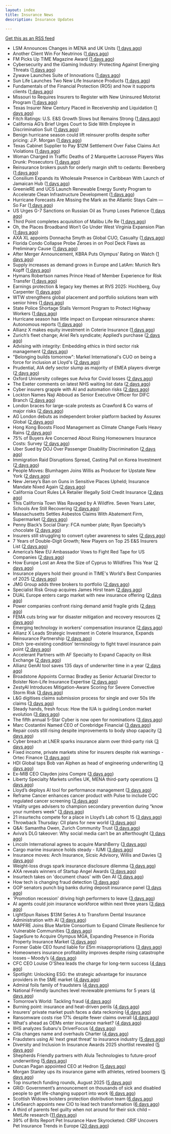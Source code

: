 ```yaml
---
layout: index
title: Insurance News
description: Insurance Updates

---
```


[Get this as an RSS feed](/insurance.rss)

<!-- news_marker starts -->
- LSM Announces Changes in MENA and UK Units ([1 days ago](https://insurance-edge.net/2025/09/13/lsm-announces-changes-in-mena-and-uk-units/))
- Another Client Win For Neutrinos ([1 days ago](https://insurance-edge.net/2025/09/12/another-client-win-for-neutrinos/))
- FM Picks Up TIME Magazine Award ([1 days ago](https://insurance-edge.net/2025/09/12/fm-picks-up-time-magazine-award/))
- Cybersecurity and the iGaming Industry: Protecting Against Emerging Threats ([1 days ago](https://insurance-edge.net/2025/09/12/cybersecurity-and-the-igaming-industry-protecting-against-emerging-threats/))
- Zywave Launches Suite of Innovations ([1 days ago](https://insurance-edge.net/2025/09/12/zywave-launches-suite-of-innovations/))
- Sun Life Launches Two New Life Insurance Products ([1 days ago](https://insurance-edge.net/2025/09/12/sun-life-launches-two-new-life-insurance-products/))
- Fundamentals of the Financial Protection (RO5) and how it supports clients ([1 days ago](https://www.insurancebusinessmag.com/uk/guides/fundamentals-of-the-financial-protection-ro5-and-how-it-supports-clients-549550.aspx))
- Missouri to Requires Insurers to Register with New Uninsured Motorist Program ([1 days ago](https://www.insurancejournal.com/news/midwest/2025/09/12/839036.htm))
- Texas Insurer New Century Placed in Receivership and Liquidation ([1 days ago](https://www.insurancejournal.com/news/southcentral/2025/09/12/839025.htm))
- Fitch Ratings: U.S. E&S Growth Slows but Remains Strong ([1 days ago](https://www.insurancejournal.com/news/national/2025/09/12/839020.htm))
- California AG’s Brief Urges Court to Side With Employee in Discrimination Suit ([1 days ago](https://www.insurancejournal.com/news/west/2025/09/12/839029.htm))
- Benign hurricane season could lift reinsurer profits despite softer pricing: J.P. Morgan ([1 days ago](https://www.reinsurancene.ws/benign-hurricane-season-could-lift-reinsurer-profits-despite-softer-pricing-j-p-morgan/))
- Texas Cabinet Supplier to Pay $12M Settlement Over False Claims Act Violations ([1 days ago](https://www.insurancejournal.com/news/southcentral/2025/09/12/839021.htm))
- Woman Charged in Traffic Deaths of 2 Marquette Lacrosse Players Was Drunk: Prosecutors ([1 days ago](https://www.insurancejournal.com/news/midwest/2025/09/12/839016.htm))
- Reinsurance brokers push for orderly margin shift to cedants: Berenberg ([1 days ago](https://www.reinsurancene.ws/reinsurance-brokers-push-for-orderly-margin-shift-to-cedants-berenberg/))
- Consilium Expands its Wholesale Presence in Caribbean With Launch of Jamaican Hub ([1 days ago](https://www.insurancejournal.com/news/international/2025/09/12/839003.htm))
- GreenieRE and UCS Launch Renewable Energy Surety Program to Accelerate Clean Infrastructure Development ([1 days ago](https://www.insurtechinsights.com/greeniere-and-ucs-launch-renewable-energy-surety-program-to-accelerate-clean-infrastructure-development/))
- Hurricane Forecasts Are Missing the Mark as the Atlantic Stays Calm — So Far ([1 days ago](https://www.insurancejournal.com/news/national/2025/09/12/838942.htm))
- US Urges G-7 Sanctions on Russian Oil as Trump Loses Patience ([1 days ago](https://www.insurancejournal.com/news/international/2025/09/12/838975.htm))
- Third Point completes acquisition of Malibu Life Re ([1 days ago](https://www.reinsurancene.ws/third-point-completes-acquisition-of-malibu-life-re/))
- Oh, the Places Broadband Won’t Go Under West Virginia Expansion Plan ([1 days ago](https://www.insurancejournal.com/news/southeast/2025/09/12/838989.htm))
- AXA XL appoints Donnacha Smyth as Global CUO, Casualty ([1 days ago](https://www.reinsurancene.ws/axa-xl-appoints-donnacha-smyth-as-global-cuo-casualty/))
- Florida Condo Collapse Probe Zeroes in on Pool Deck Flaws as Preliminary Cause ([1 days ago](https://www.insurancejournal.com/news/southeast/2025/09/12/838986.htm))
- After Merger Announcement, KBRA Puts Olympus’ Rating on Watch ([1 days ago](https://www.insurancejournal.com/news/southeast/2025/09/12/838981.htm))
- Supply increases as demand grows in Europe and LatAm: Munich Re’s Kopff ([1 days ago](https://www.reinsurancene.ws/supply-increases-as-demand-grows-in-europe-and-latam-munich-res-kopff/))
- Hymans Robertson names Prince Head of Member Experience for Risk Transfer ([1 days ago](https://www.reinsurancene.ws/hymans-robertson-names-prince-head-of-member-experience-for-risk-transfer/))
- Earnings protection & legacy key themes at RVS 2025: Hochberg, Guy Carpenter ([1 days ago](https://www.reinsurancene.ws/earnings-protection-legacy-key-themes-at-rvs-2025-hochberg-guy-carpenter/))
- WTW strengthens global placement and portfolio solutions team with senior hires ([1 days ago](https://www.reinsurancene.ws/wtw-strengthens-global-placement-and-portfolio-solutions-team-with-senior-hires/))
- State Police Shortage Stalls Vermont Program to Protect Highway Workers ([1 days ago](https://www.insurancejournal.com/news/east/2025/09/12/838966.htm))
- Hurricane season has little impact on European reinsurance shares: Autonomous reports ([1 days ago](https://www.reinsurancene.ws/hurricane-season-has-little-impact-on-european-reinsurance-shares-autonomous-reports/))
- Allianz X makes equity investment in Coterie Insurance ([1 days ago](https://www.reinsurancene.ws/allianz-x-makes-equity-investment-in-coterie-insurance/))
- Zurich’s fleet change; Ariel Re’s syndicate; Applied’s purchase ([2 days ago](https://www.postonline.co.uk/news/7959004/zurich%E2%80%99s-fleet-change-ariel-re%E2%80%99s-syndicate-applied%E2%80%99s-purchase))
- Advising with integrity: Embedding ethics in third sector risk management ([2 days ago](https://www.insurancebusinessmag.com/uk/news/breaking-news/advising-with-integrity-embedding-ethics-in-third-sector-risk-management-549502.aspx))
- "Belonging builds tomorrow": Markel International's CUO on being a force for inclusion at Lloyd's ([2 days ago](https://www.insurancebusinessmag.com/uk/news/diversity-inclusion/belonging-builds-tomorrow-markel-internationals-cuo-on-being-a-force-for-inclusion-at-lloyds-549345.aspx))
- Prudential, AIA defy sector slump as majority of EMEA players diverge ([2 days ago](https://www.insurancebusinessmag.com/uk/news/breaking-news/prudential-aia-defy-sector-slump-as-majority-of-emea-players-diverge-549496.aspx))
- Oxford University colleges sue Aviva for Covid losses ([2 days ago](https://www.postonline.co.uk/commercial/7959007/oxford-university-colleges-sue-aviva-for-covid-losses))
- The Exeter comments on latest NHS waiting list data ([2 days ago](https://ifamagazine.com/the-exeter-comments-on-latest-nhs-waiting-list-data/))
- Cyber insurers grapple with AI and automation risks ([2 days ago](https://www.postonline.co.uk/news/7959006/cyber-insurers-grapple-with-ai-and-automation-risks))
- Lockton Names Naji Abboud as Senior Executive Officer for DIFC Branch ([2 days ago](https://www.insurtechinsights.com/lockton-names-naji-abboud-as-senior-executive-officer-for-difc-branch/))
- London braces for large-scale protests as Crawford & Co warns of major risks ([2 days ago](https://www.insurancebusinessmag.com/uk/news/breaking-news/london-braces-for-largescale-protests-as-crawford-and-co-warns-of-major-risks-549478.aspx))
- AG London debuts as independent broker platform backed by Assurex Global ([2 days ago](https://www.insurancebusinessmag.com/uk/news/breaking-news/ag-london-debuts-as-independent-broker-platform-backed-by-assurex-global-549462.aspx))
- Hong Kong Boosts Flood Management as Climate Change Fuels Heavy Rains ([2 days ago](https://www.insurancejournal.com/news/international/2025/09/12/838950.htm))
- 75% of Buyers Are Concerned About Rising Homeowners Insurance Costs: Survey ([2 days ago](https://www.insurancejournal.com/news/national/2025/09/12/838913.htm))
- Uber Sued by DOJ Over Passenger Disability Discrimination ([2 days ago](https://www.insurancejournal.com/news/national/2025/09/12/838908.htm))
- Immigration Raid Disruptions Spread, Casting Pall on Korea Investment ([2 days ago](https://www.insurancejournal.com/news/international/2025/09/12/838925.htm))
- People Moves: Blumhagen Joins Willis as Producer for Upstate New York ([2 days ago](https://www.insurancejournal.com/news/east/2025/09/12/838880.htm))
- New Jersey’s Ban on Guns in Sensitive Places Upheld; Insurance Mandate Nixed Again ([2 days ago](https://www.insurancejournal.com/news/east/2025/09/12/838911.htm))
- California Court Rules LA Retailer Illegally Sold Credit Insurance ([2 days ago](https://www.insurancejournal.com/news/west/2025/09/12/838749.htm))
- This California Town Was Ravaged by A Wildfire. Seven Years Later, Schools Are Still Recovering ([2 days ago](https://www.insurancejournal.com/news/west/2025/09/12/838886.htm))
- Massachusetts Settles Asbestos Claims With Abatement Firm, Supermarket ([2 days ago](https://www.insurancejournal.com/news/east/2025/09/12/838885.htm))
- Penny Black’s Social Diary: FCA number plate; Ryan Specialty’s chocolate ([2 days ago](https://www.postonline.co.uk/people/7958860/penny-black%E2%80%99s-social-diary-fca-number-plate-ryan-specialty%E2%80%99s-chocolate))
- Insurers still struggling to convert cyber awareness to sales ([2 days ago](https://www.postonline.co.uk/broker/7958985/insurers-still-struggling-to-convert-cyber-awareness-to-sales))
- 7 Years of Double-Digit Growth; New Players on Top 25 E&S Insurers List ([2 days ago](https://www.insurancejournal.com/news/national/2025/09/12/838828.htm))
- America’s New EU Ambassador Vows to Fight Red Tape for US Companies ([2 days ago](https://www.insurancejournal.com/news/international/2025/09/12/838920.htm))
- How Europe Lost an Area the Size of Cyprus to Wildfires This Year ([2 days ago](https://www.insurancejournal.com/news/international/2025/09/12/838930.htm))
- Insurance players hold their ground in TIME's World's Best Companies of 2025 ([2 days ago](https://www.insurancebusinessmag.com/uk/news/breaking-news/insurance-players-hold-their-ground-in-times-worlds-best-companies-of-2025-549431.aspx))
- JMG Group adds three brokers to portfolio ([2 days ago](https://www.insurancebusinessmag.com/uk/news/mergers-acquisitions/jmg-group-adds-three-brokers-to-portfolio-549430.aspx))
- Specialist Risk Group acquires James Hirst team ([2 days ago](https://www.insurancebusinessmag.com/uk/news/mergers-acquisitions/specialist-risk-group-acquires-james-hirst-team-549429.aspx))
- DUAL Europe enters cargo market with new insurance offering ([2 days ago](https://www.insurancebusinessmag.com/uk/news/marine/dual-europe-enters-cargo-market-with-new-insurance-offering-549427.aspx))
- Power companies confront rising demand amid fragile grids ([2 days ago](https://www.insurancebusinessmag.com/uk/news/breaking-news/power-companies-confront-rising-demand-amid-fragile-grids-549405.aspx))
- FEMA cuts bring war for disaster mitigation and recovery resources ([2 days ago](https://www.dig-in.com/news/fema-cuts-bring-war-for-disaster-mitigation-resources))
- Emerging technology in workers' compensation insurance ([2 days ago](https://www.dig-in.com/podcast/emerging-technology-in-workers-compensation-insurance))
- Allianz X Leads Strategic Investment in Coterie Insurance, Expands Reinsurance Partnership ([2 days ago](https://www.insurtechinsights.com/allianz-x-leads-strategic-investment-in-coterie-insurance-expands-reinsurance-partnership/))
- Ditch ‘pre-existing condition’ terminology to fight travel insurance pain point ([2 days ago](https://www.postonline.co.uk/news/7958966/ditch-%E2%80%98pre-existing-condition%E2%80%99-terminology-to-fight-travel-insurance-pain-point))
- Accelerant Partners with AF Specialty to Expand Capacity on Risk Exchange ([2 days ago](https://www.insurtechinsights.com/accelerant-partners-with-af-specialty-to-expand-capacity-on-risk-exchange/))
- Allianz GenAI tool saves 135 days of underwriter time in a year ([2 days ago](https://www.postonline.co.uk/technology/7959005/allianz-genai-tool-saves-135-days-of-underwriter-time-in-a-year))
- Broadstone Appoints Cormac Bradley as Senior Actuarial Director to Bolster Non-Life Insurance Expertise ([2 days ago](https://www.insurtechinsights.com/broadstone-appoints-cormac-bradley-as-senior-actuarial-director-to-bolster-non-life-insurance-expertise/))
- ZestyAI Introduces Mitigation-Aware Scoring for Severe Convective Storm Risk ([3 days ago](https://www.insurtechinsights.com/zestyai-introduces-mitigation-aware-scoring-for-severe-convective-storm-risk/))
- L&G digitises claims submission process for single and over 50s life claims ([3 days ago](https://ifamagazine.com/lg-digitises-claims-submission-process-for-single-and-over-50s-life-claims/))
- Steady hands, fresh focus: How the IUA is guiding London market evolution ([3 days ago](https://www.insurancebusinessmag.com/uk/news/breaking-news/steady-hands-fresh-focus-how-the-iua-is-guiding-london-market-evolution-549328.aspx))
- The fifth annual 5-Star Cyber is now open for nominations ([3 days ago](https://www.insurancebusinessmag.com/uk/news/cyber/the-fifth-annual-5star-cyber-is-now-open-for-nominations-549327.aspx))
- Marc Costantini Named CEO of Corebridge Financial ([3 days ago](https://www.insurtechinsights.com/marc-costantini-named-ceo-of-corebridge-financial/))
- Repair costs still rising despite improvements to body shop capacity ([3 days ago](https://www.postonline.co.uk/news/7958986/repair-costs-still-rising-despite-improvements-to-body-shop-capacity))
- Cyber breach at LNER sparks insurance alarm over third-party risk ([3 days ago](https://www.insurancebusinessmag.com/uk/news/cyber/cyber-breach-at-lner-sparks-insurance-alarm-over-thirdparty-risk-549376.aspx))
- Fixed income, private markets shine for insurers despite risk warnings - Ortec Finance ([3 days ago](https://www.insurancebusinessmag.com/uk/news/breaking-news/fixed-income-private-markets-shine-for-insurers-despite-risk-warnings--ortec-finance-549319.aspx))
- HDI Global taps Bob van Alphen as head of engineering underwriting ([3 days ago](https://www.insurancebusinessmag.com/uk/news/construction-engineering/hdi-global-taps-bob-van-alphen-as-head-of-engineering-underwriting-549317.aspx))
- Ex-MIB CEO Clayden joins Compre ([3 days ago](https://www.postonline.co.uk/claims/7959003/ex-mib-ceo-clayden-joins-compre))
- Liberty Specialty Markets unifies UK, MENA third-party operations ([3 days ago](https://www.insurancebusinessmag.com/uk/news/breaking-news/liberty-specialty-markets-unifies-uk-mena-thirdparty-operations-549313.aspx))
- Lloyd’s deploys AI tool for performance management ([3 days ago](https://www.postonline.co.uk/technology/7958321/lloyd%E2%80%99s-deploys-ai-tool-for-performance-management))
- Reframe Cancer enhances cancer product with Pulse to include CQC regulated cancer screening ([3 days ago](https://ifamagazine.com/reframe-cancer-enhances-cancer-product-with-pulse-to-include-cqc-regulated-cancer-screening/))
- Vitality urges advisers to champion secondary prevention during “know your numbers week” ([3 days ago](https://ifamagazine.com/vitality-urges-advisers-to-champion-secondary-prevention-during-know-your-numbers-week/))
- 21 insurtechs compete for a place in Lloyd’s Lab cohort 15 ([3 days ago](https://www.postonline.co.uk/lloyd%E2%80%99slondon/7959000/21-insurtechs-compete-for-a-place-in-lloyd%E2%80%99s-lab-cohort-15))
- Throwback Thursday: CII plans for new world ([3 days ago](https://www.postonline.co.uk/people/7956765/throwback-thursday-cii-plans-for-new-world))
- Q&A: Samantha Owen, Zurich Community Trust ([3 days ago](https://www.postonline.co.uk/people/7958089/qa-samantha-owen-zurich-community-trust))
- Aviva’s DLG takeover: Why social media can’t be an afterthought ([3 days ago](https://www.postonline.co.uk/news/7958969/aviva%E2%80%99s-dlg-takeover-why-social-media-can%E2%80%99t-be-an-afterthought))
- Lincoln International agrees to acquire MarshBerry ([3 days ago](https://www.insurancebusinessmag.com/uk/news/mergers-acquisitions/lincoln-international-agrees-to-acquire-marshberry-549269.aspx))
- Cargo marine insurance holds steady - IUMI ([3 days ago](https://www.insurancebusinessmag.com/uk/news/marine/cargo-marine-insurance-holds-steady--iumi-549261.aspx))
- Insurance moves: Arch Insurance, Sicsic Advisory, Willis and Davies ([3 days ago](https://www.insurancebusinessmag.com/uk/news/breaking-news/insurance-moves-arch-insurance-sicsic-advisory-willis-and-davies-549260.aspx))
- Weight-loss drugs spark insurance disclosure dilemma ([3 days ago](https://www.insurancebusinessmag.com/uk/news/life-insurance/weightloss-drugs-spark-insurance-disclosure-dilemma-549259.aspx))
- AXA reveals winners of Startup Angel Awards ([3 days ago](https://www.insurancebusinessmag.com/uk/news/breaking-news/axa-reveals-winners-of-startup-angel-awards-549255.aspx))
- Insurtech takes on 'document chaos' with Gen AI ([3 days ago](https://www.dig-in.com/news/insurtech-takes-on-document-chaos-with-gen-ai))
- How tech is changing fraud detection ([3 days ago](https://www.dig-in.com/opinion/how-tech-is-changing-fraud-detection))
- GOP senators punch big banks during deposit insurance panel ([3 days ago](https://www.dig-in.com/news/gop-senators-punch-big-banks-during-deposit-insurance-panel))
- 'Promotion recession' driving high performers to leave ([3 days ago](https://www.insurancebusinessmag.com/uk/business-strategy/promotion-recession-driving-high-performers-to-leave-549218.aspx))
- AI agents could join insurance workforce within next three years ([3 days ago](https://www.postonline.co.uk/news/7958997/ai-agents-could-join-insurance-workforce-within-next-three-years))
- LightSpun Raises $13M Series A to Transform Dental Insurance Administration with AI ([3 days ago](https://www.insurtechinsights.com/lightspun-raises-13m-series-a-to-transform-dental-insurance-administration-with-ai/))
- MAPFRE Joins Blue Marble Consortium to Expand Climate Resilience for Vulnerable Communities ([3 days ago](https://www.insurtechinsights.com/mapfre-joins-blue-marble-consortium-to-expand-climate-resilience-for-vulnerable-communities/))
- SageSure to Acquire Olympus MGA, Expanding Presence in Florida Property Insurance Market ([3 days ago](https://www.insurtechinsights.com/sagesure-to-acquire-olympus-mga-expanding-presence-in-florida-property-insurance-market/))
- Former Gable CEO found liable for £5m misappropriations ([3 days ago](https://www.postonline.co.uk/news/7958992/former-gable-ceo-found-liable-for-%C2%A35m-misappropriations))
- Homeowners insurance profitability improves despite rising catastrophe losses – Moody’s ([4 days ago](https://www.insurancebusinessmag.com/uk/news/property-insurance/homeowners-insurance-profitability-improves-despite-rising-catastrophe-losses--moodys-549158.aspx))
- CFC CEO Louise O'Shea leads the charge for long-term success ([4 days ago](https://www.insurancebusinessmag.com/uk/news/breaking-news/cfc-ceo-louise-oshea-leads-the-charge-for-longterm-success-549144.aspx))
- Spotlight: Unlocking ESG: the strategic advantage for insurance providers in the SME market ([4 days ago](https://www.postonline.co.uk/market-access/7958115/spotlight-unlocking-esg-the-strategic-advantage-for-insurance-providers-in-the-sme-market))
- Admiral foils family of fraudsters ([4 days ago](https://www.postonline.co.uk/claims/7958991/admiral-foils-family-of-fraudsters))
- National Friendly launches level reviewable premiums for 5 years ([4 days ago](https://ifamagazine.com/national-friendly-launches-level-reviewable-premiums-for-5-years/))
- Tomorrow’s World: Tackling fraud ([4 days ago](https://www.postonline.co.uk/claims/7958215/tomorrow%E2%80%99s-world-tackling-fraud))
- Burning point: insurance and heat-driven perils ([4 days ago](https://www.postonline.co.uk/claims/7958886/burning-point-insurance-and-heat-driven-perils))
- Insurers’ private market push faces a data reckoning ([4 days ago](https://www.postonline.co.uk/regulation/7958261/insurers%E2%80%99-private-market-push-faces-a-data-reckoning))
- Ransomware costs rise 17% despite fewer claims overall ([4 days ago](https://www.dig-in.com/news/ransomware-costs-rise-17-despite-fewer-claims))
- What's ahead as OEMs enter insurance market? ([4 days ago](https://www.dig-in.com/opinion/whats-ahead-as-oems-enter-insurance-market))
- IIHS analyzes Subaru's DriverFocus ([4 days ago](https://www.dig-in.com/news/iihs-analyzes-subarus-driverfocus))
- Cila changes name and overhauls Charter ([4 days ago](https://www.postonline.co.uk/claims/7958987/cila-changes-name-and-overhauls-charter))
- Fraudsters using AI ‘next great threat’ to insurance industry ([5 days ago](https://www.postonline.co.uk/news/7958959/fraudsters-using-ai-%E2%80%98next-great-threat%E2%80%99-to-insurance-industry))
- Diversity and Inclusion In Insurance Awards 2025 shortlist revealed ([5 days ago](https://www.postonline.co.uk/people/7958962/diversity-and-inclusion-in-insurance-awards-2025-shortlist-revealed))
- Shepherds Friendly partners with Alula Technologies to future-proof underwriting ([5 days ago](https://ifamagazine.com/shepherds-friendly-partners-with-alula-technologies-to-future-proof-underwriting/))
- Duncan Pagan appointed CEO at Hedron ([5 days ago](https://www.postonline.co.uk/broker/7958984/duncan-pagan-appointed-ceo-at-hedron))
- Morgan Stanley ups its insurance game with athletes, retired boomers ([5 days ago](https://www.dig-in.com/news/morgan-stanley-sees-big-role-for-fas-with-insurance-products))
- Top insurtech funding rounds, August 2025 ([5 days ago](https://www.dig-in.com/list/top-insurtech-funding-rounds-august-2025))
- GRiD: Government’s announcement on thousands of sick and disabled people to get life-changing support into work ([6 days ago](https://ifamagazine.com/grid-governments-announcement-on-thousands-of-sick-and-disabled-people-to-get-life-changing-support-into-work/))
- Scottish Widows bolsters protection distribution team ([6 days ago](https://ifamagazine.com/scottish-widows-bolsters-protection-distribution-team/))
- LifeSearch appoints new CIO to lead tech transformation ([6 days ago](https://ifamagazine.com/lifesearch-appoints-new-cio-to-lead-tech-transformation/))
- A third of parents feel guilty when not around for their sick child – MetLife research ([11 days ago](https://ifamagazine.com/a-third-of-parents-feel-guilty-when-not-around-for-their-sick-child-metlife-research/))
- 39% of Brits Report Pet Insurance Have Skyrocketed: CRIF Uncovers Pet Insurance Trends in Europe ([20 days ago](https://thefintechtimes.com/39-of-brits-report-pet-insurance-have-skyrocketed-crif-uncovers-pet-insurance-trends-in-europe/))

<!-- news_marker ends -->